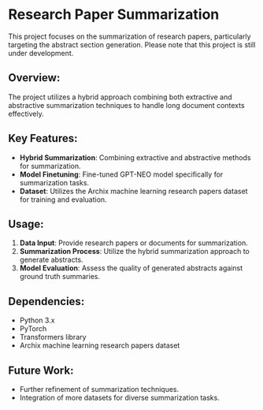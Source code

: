 # Research Paper Summarization

This project focuses on the summarization of research papers, particularly targeting the abstract section generation. Please note that this project is still under development.

## Overview:

The project utilizes a hybrid approach combining both extractive and abstractive summarization techniques to handle long document contexts effectively.

## Key Features:

- **Hybrid Summarization**: Combining extractive and abstractive methods for summarization.
- **Model Finetuning**: Fine-tuned GPT-NEO model specifically for summarization tasks.
- **Dataset**: Utilizes the Archix machine learning research papers dataset for training and evaluation.

## Usage:

1. **Data Input**: Provide research papers or documents for summarization.
2. **Summarization Process**: Utilize the hybrid summarization approach to generate abstracts.
3. **Model Evaluation**: Assess the quality of generated abstracts against ground truth summaries.

## Dependencies:

- Python 3.x
- PyTorch
- Transformers library
- Archix machine learning research papers dataset

## Future Work:

- Further refinement of summarization techniques.
- Integration of more datasets for diverse summarization tasks.

